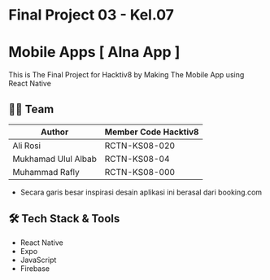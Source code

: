 # Final Project 03 - Kel.07

# Mobile Apps [ Alna App ]

This is The Final Project for Hacktiv8 by Making The Mobile App using React Native

## 👨‍💻 Team

| Author              | Member Code Hacktiv8 |
| ------------------- | -------------------- |
| Ali Rosi            | RCTN-KS08-020        |
| Mukhamad Ulul Albab | RCTN-KS08-04         |
| Muhammad Rafly      | RCTN-KS08-000        |

- Secara garis besar inspirasi desain aplikasi ini berasal dari booking.com

## 🛠️ Tech Stack & Tools

- React Native
- Expo
- JavaScript
- Firebase
